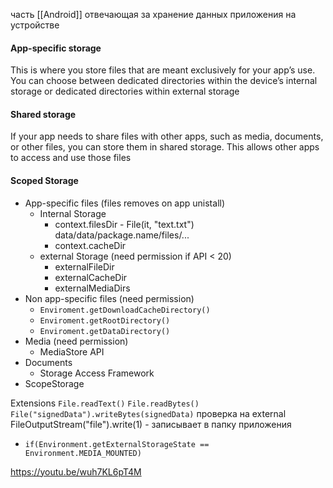 часть [[Android]] отвечающая за хранение данных приложения на устройстве

#### App-specific storage

This is where you store files that are meant exclusively for your app’s use. You can choose between dedicated directories within the device’s internal storage or dedicated directories within external storage

#### Shared storage
If your app needs to share files with other apps, such as media, documents, or other files, you can store them in shared storage. This allows other apps to access and use those files

#### **Scoped Storage**


- App-specific files (files removes on app unistall)
    - Internal Storage
        - context.filesDir - File(it, "text.txt") data/data/package.name/files/...
        - context.cacheDir
    - external Storage (need permission if API < 20)
        - externalFileDir
        - externalCacheDir
        - externalMediaDirs
- Non app-specific files (need permission)
    - `Enviroment.getDownloadCacheDirectory()`
    - `Enviroment.getRootDirectory()`
    - `Enviroment.getDataDirectory()`
- Media (need permission)
    - MediaStore API
- Documents
    - Storage Access Framework
- ScopeStorage

Extensions
`File.readText()`
`File.readBytes()`
`File("signedData").writeBytes(signedData)`
проверка на external
FileOutputStream("file").write(1) - записывает в папку приложения

- `if(Environment.getExternalStorageState == Environment.MEDIA_MOUNTED)`

https://youtu.be/wuh7KL6pT4M
